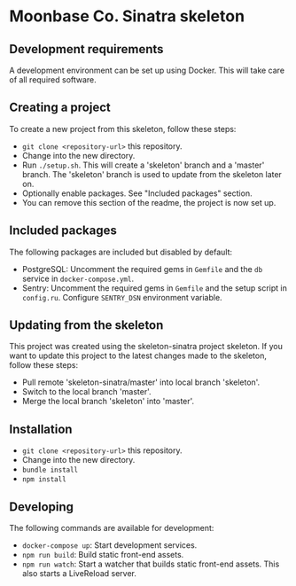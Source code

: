 # Moonbase Co. Sinatra skeleton

## Development requirements

A development environment can be set up using Docker. This will take care of all required software.

## Creating a project

To create a new project from this skeleton, follow these steps:

* `git clone <repository-url>` this repository.
* Change into the new directory.
* Run `./setup.sh`. This will create a 'skeleton' branch and a 'master' branch. The 'skeleton' branch is used to update from the skeleton later on.
* Optionally enable packages. See "Included packages" section.
* You can remove this section of the readme, the project is now set up.

## Included packages

The following packages are included but disabled by default:

* PostgreSQL: Uncomment the required gems in `Gemfile` and the `db` service in `docker-compose.yml`.
* Sentry: Uncomment the required gems in `Gemfile` and the setup script in `config.ru`. Configure `SENTRY_DSN` environment variable.

## Updating from the skeleton

This project was created using the skeleton-sinatra project skeleton. If you want to update this project to the latest changes made to the skeleton, follow these steps:

* Pull remote 'skeleton-sinatra/master' into local branch 'skeleton'.
* Switch to the local branch 'master'.
* Merge the local branch 'skeleton' into 'master'.

## Installation

* `git clone <repository-url>` this repository.
* Change into the new directory.
* `bundle install`
* `npm install`

## Developing
The following commands are available for development:

* `docker-compose up`: Start development services.
* `npm run build`: Build static front-end assets.
* `npm run watch`: Start a watcher that builds static front-end assets. This also starts a LiveReload server.
